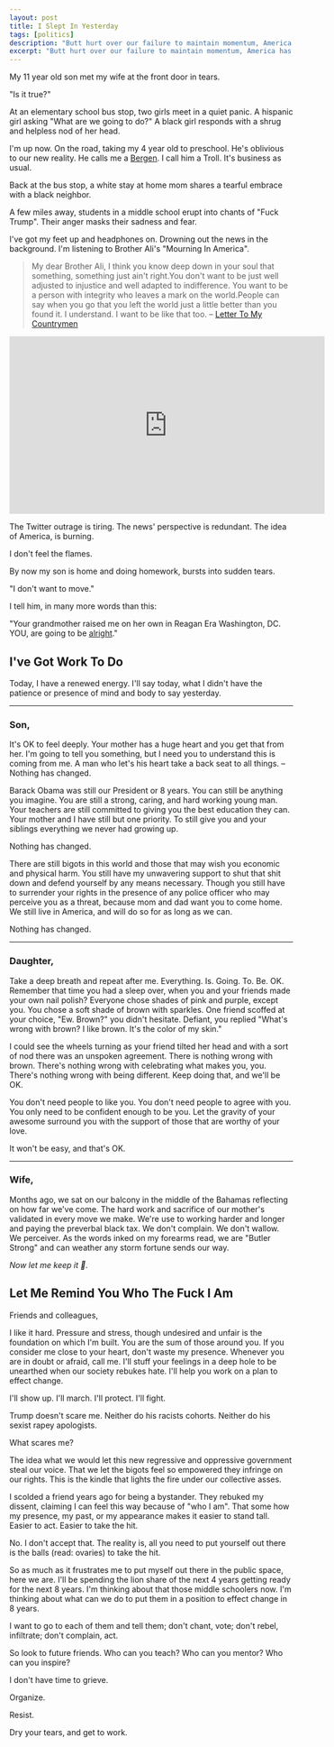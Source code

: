 ```yaml
---
layout: post
title: I Slept In Yesterday
tags: [politics]
description: "Butt hurt over our failure to maintain momentum, America has let the world down. Yesterday, I slept in. I worked. Today, is a new day."
excerpt: "Butt hurt over our failure to maintain momentum, America has let the world down. Yesterday, I slept in. I worked. Today, is a new day."
---
```


My 11 year old son met my wife at the front door in tears.

"Is it true?"

At an elementary school bus stop, two girls meet in a quiet panic. A hispanic girl asking "What are we going to do?" A black girl responds with a shrug and helpless nod of her head.

I'm up now. On the road, taking my 4 year old to preschool. He's oblivious to our new reality. He calls me a [Bergen](http://www.dreamworks.com/trolls/explore/bergens). I call him a Troll. It's business as usual.

Back at the bus stop, a white stay at home mom shares a tearful embrace with a black neighbor.

A few miles away, students in a middle school erupt into chants of "Fuck Trump". Their anger masks their sadness and fear.

I've got my feet up and headphones on. Drowning out the news in the background. I'm listening to Brother Ali's "Mourning In America".

> My dear Brother Ali, I think you know deep down in your soul that something, something just ain't right.You don't want to be just well adjusted to injustice and well adapted to indifference. You want to be a person with integrity who leaves a mark on the world.People can say when you go that you left the world just a little better than you found it. I understand. I want to be like that too. – [Letter To My Countrymen](http://genius.com/Brother-ali-letter-to-my-countrymen-lyrics)

<iframe width="560" height="315" src="https://www.youtube.com/embed/2afsJD85OiA" frameborder="0" allowfullscreen></iframe>

The Twitter outrage is tiring. The news' perspective is redundant. The idea of America, is burning.

I don't feel the flames.

By now my son is home and doing homework, bursts into sudden tears.

"I don't want to move."

I tell him, in many more words than this:

"Your grandmother raised me on her own in Reagan Era Washington, DC. YOU, are going to be [alright](https://www.youtube.com/watch?v=Z-48u_uWMHY)."

## I've Got Work To Do

Today, I have a renewed energy. I'll say today, what I didn't have the patience or presence of mind and body to say yesterday.

---

### Son,

It's OK to feel deeply. Your mother has a huge heart and you get that from her. I'm going to tell you something, but I need you to understand this is coming from me. A man who let's his heart take a back seat to all things. – Nothing has changed.

Barack Obama was still our President or 8 years. You can still be anything you imagine. You are still a strong, caring, and hard working young man. Your teachers are still committed to giving you the best education they can. Your mother and I have still but one priority. To still give you and your siblings everything we never had growing up.

Nothing has changed.

There are still bigots in this world and those that may wish you economic and physical harm. You still have my unwavering support to shut that shit down and defend yourself by any means necessary. Though you still have to surrender your rights in the presence of any police officer who may perceive you as a threat, because mom and dad want you to come home. We still live in America, and will do so for as long as we can.

Nothing has changed.

---

### Daughter,

Take a deep breath and repeat after me. Everything. Is. Going. To. Be. OK.
Remember that time you had a sleep over, when you and your friends made your own nail polish? Everyone chose shades of pink and purple, except you. You chose a soft shade of brown with sparkles. One friend scoffed at your choice, "Ew. Brown?" you didn't hesitate. Defiant, you replied "What's wrong with brown? I like brown. It's the color of my skin."

I could see the wheels turning as your friend tilted her head and with a sort of nod there was an unspoken agreement. There is nothing wrong with brown. There's nothing wrong with celebrating what makes you, you. There's nothing wrong with being different. Keep doing that, and we'll be OK.

You don't need people to like you. You don't need people to agree with you. You only need to be confident enough to be you. Let the gravity of your awesome surround you with the support of those that are worthy of your love.

It won't be easy, and that's OK.

---

### Wife,

Months ago, we sat on our balcony in the middle of the Bahamas reflecting on how far we've come. The hard work and sacrifice of our mother's validated in every move we make. We're use to working harder and longer and paying the preverbal black tax. We don't complain. We don't wallow. We perceiver. As the words inked on my forearms read, we are "Butler Strong" and can weather any storm fortune sends our way.

_Now let me keep it 💯._

## Let Me Remind You Who The Fuck I Am

Friends and colleagues,

I like it hard. Pressure and stress, though undesired and unfair is the foundation on which I'm built. You are the sum of those  around you. If you consider me close to your heart, don't waste my presence. Whenever you are in doubt or afraid, call me. I'll stuff your feelings in a deep hole to be unearthed when our society rebukes hate. I'll help you work on  a plan to effect change.

I'll show up. I'll march. I'll protect. I'll fight.

Trump doesn't scare me. Neither do his racists cohorts. Neither do his sexist rapey apologists.

What scares me?

The idea what we would let this new regressive and oppressive government steal our voice. That we let the bigots feel so empowered they infringe on our rights. This is the kindle that lights the fire under our collective asses.

I scolded a friend years ago for being a bystander. They rebuked my dissent, claiming I can feel this way because of "who I am". That some how my presence, my past, or my appearance makes it easier to stand tall. Easier to act. Easier to take the hit.

No. I don't accept that. The reality is, all you need to put yourself out there is the balls (read: ovaries) to take the hit.

So as much as it frustrates me to put myself out there in the public space, here we are. I'll be spending the lion share of the next 4 years getting ready for the next 8 years. I'm thinking about that those middle schoolers now. I'm thinking about what can we do to put them in a position to effect change in 8 years.

I want to go to each of them and tell them; don't chant, vote; don't rebel, infiltrate; don't complain, act.

So look to future friends. Who can you teach? Who can you mentor? Who can you inspire?

I don't have time to grieve.

Organize.

Resist.

Dry your tears, and get to work.
